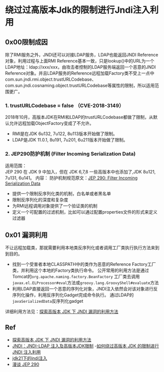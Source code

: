 # 绕过过高版本Jdk的限制进行Jndi注入利用

## 0x00限制成因

除了RMI服务之外，JNDI还可以对接LDAP服务，LDAP也能返回JNDI Reference对象，利用过程与上面RMI Reference基本一致，只是lookup()中的URL为一个LDAP地址：ldap://xxx/xxx，由攻击者控制的LDAP服务端返回一个恶意的JNDI Reference对象。并且LDAP服务的Reference远程加载Factory类不受上一点中 com.sun.jndi.rmi.object.trustURLCodebase、com.sun.jndi.cosnaming.object.trustURLCodebase等属性的限制，所以适用范围更广。

### 1. trustURLCodebase = false （CVE-2018-3149）
2018年10月，高版本JDK在RMI和LDAP的trustURLCodebase都做了限制，从默认允许远程加载ObjectFactory变成了不允许。  
- RMI是在JDK 6u132, 7u122, 8u113版本开始做了限制。
- LDAP是JDK 11.0.1, 8u191, 7u201, 6u211版本开始做了限制。

### 2. JEP290防护机制 (Filter Incoming Serialization Data)
适用范围：  
JEP 290 在 JDK 9 中加入，但在 JDK 6,7,8 一些高版本中也添加了,JDK 8u121, 7u131, 6u141。
内容： 
防护机制规范原文：[JEP 290: Filter Incoming Serialization Data](https://openjdk.org/jeps/290)

- 提供一个限制反序列化类的机制，白名单或者黑名单
- 限制反序列化的深度和复杂度
- 为RMI远程调用对象提供了一个验证类的机制
- 定义一个可配置的过滤机制，比如可以通过配置properties文件的形式来定义过滤器

## 0x01 漏洞利用
不让远程加载类，那就需要利用本地类反序列化或者调用工厂类执行执行方法来到到目的。
- 找到一个受害者本地CLASSPATH中的类作为恶意的Reference Factory工厂类，并利用这个本地的Factory类执行命令。
公开常用的利用方法是通过Tomcat的`org.apache.naming.factory.BeanFactory` 工厂类去调用 `javax.el.ELProcessor#eval`方法或`groovy.lang.GroovyShell#evaluate`方法
- 利用LDAP直接返回一个恶意的序列化对象，JNDI注入依然会对该对象进行反序列化操作，利用反序列化Gadget完成命令执行。
通过LDAP的 `javaSerializedData`反序列化gadget

详细利用方法见：[探索高版本 JDK 下 JNDI 漏洞的利用方法](https://tttang.com/archive/1405/)

## Ref
- [探索高版本 JDK 下 JNDI 漏洞的利用方法](https://tttang.com/archive/1405/)
- [JNDI：JNDI-LDAP 注入及高版本JDK限制](https://m0d9.me/2020/07/23/JNDI-LDAP%20%E6%B3%A8%E5%85%A5%E5%8F%8A%E9%AB%98%E7%89%88%E6%9C%ACJDK%E9%99%90%E5%88%B6%E2%80%94%E2%80%94%E4%B8%8A/)
-[如何绕过高版本 JDK 的限制进行 JNDI 注入利用](https://paper.seebug.org/942/)
- [jdk21下的jndi注入](https://xz.aliyun.com/t/15265?time__1311=GqjxnD0D2AGQqGNeWxUxQTTxfx%3D3%3DkeW4D)
- [漫谈 JEP 290](https://xz.aliyun.com/t/10170)
